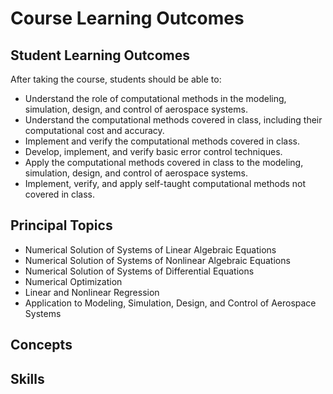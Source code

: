 # Course Learning Outcomes

## Student Learning Outcomes

After taking the course, students should be able to:
- Understand the role of computational methods in the modeling, simulation, design, and control of aerospace systems.
- Understand the computational methods covered in class, including their computational cost and accuracy.
- Implement and verify the computational methods covered in class.
- Develop, implement, and verify basic error control techniques.
- Apply the computational methods covered in class to the modeling, simulation, design, and control of aerospace systems.
- Implement, verify, and apply self-taught computational methods not covered in class. 

## Principal Topics

- Numerical Solution of Systems of Linear Algebraic Equations 
- Numerical Solution of Systems of Nonlinear Algebraic Equations 
- Numerical Solution of Systems of Differential Equations 
- Numerical Optimization  
- Linear and Nonlinear Regression 
- Application to Modeling, Simulation, Design, and Control of Aerospace Systems 

## Concepts

## Skills
